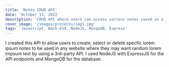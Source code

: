 ```yaml
---
title: 'Notes CRUD API'
date: 'October 13, 2022'
description: 'CRUD API where users can access various notes saved in a mongo database'
cover_image: '/images/projects/img1.jpg'
tags: 'Javascript, Back-End, NodeJS, MongoDB, Express'
---
```


I created this API to allow users to create, select or delete specfic lorem ipsum notes to be used in any website where they may want random lorem impsum text by using a 3rd-party API. I used NodeJS with ExpressJS for the API endpoints and MongoDB for the database.
